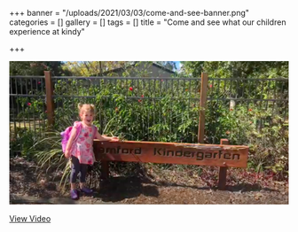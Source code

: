 +++
banner = "/uploads/2021/03/03/come-and-see-banner.png"
categories = []
gallery = []
tags = []
title = "Come and see what our children experience at kindy"

+++

![](/uploads/2021/03/03/come-and-see-banner.png)

<a href="https://drive.google.com/file/d/1FRfX1hKV83QS-stYSxzGKnDHAvzIu6Tn/view?usp=sharing"> View Video </a>